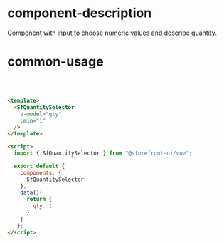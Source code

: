 # component-description

Component with input to choose numeric values and describe quantity.

# common-usage

<br>

```html

<template>
  <SfQuantitySelector 
    v-model="qty" 
    :min="1"
  />
</template>

<script>
  import { SfQuantitySelector } from "@storefront-ui/vue";

  export default {
    components: {
      SfQuantitySelector
    },
    data(){
      return {
        qty: 1
      }   
    }   
   };
</script>
```
